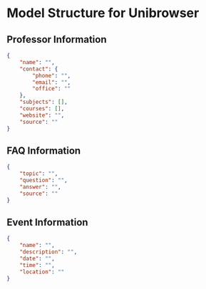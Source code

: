 # Model Structure for Unibrowser

## Professor Information

```json
{
    "name": "",
    "contact": {
        "phone": "",
        "email": "",
        "office": ""
    },
    "subjects": [],
    "courses": [],
    "website": "",
    "source": ""
}
```

## FAQ Information

```json
{
    "topic": "",
    "question": "",
    "answer": "",
    "source": ""
}
```

## Event Information

```json
{
    "name": "",
    "description": "",
    "date": "",
    "time": "",
    "location": ""
}
```